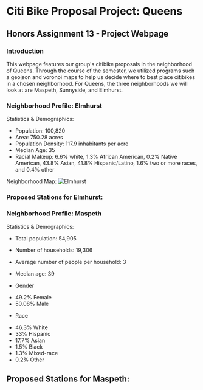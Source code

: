 # Citi Bike Proposal Project: Queens 
## Honors Assignment 13 - Project Webpage

### Introduction
This webpage features our group's citibike proposals in the neighborhood of Queens. Through the course of the semester, we utilized programs such a geojson and voronoi maps to help us decide where to best place citibikes in a chosen neighborhood. For Queens, the three neighborhoods we will look at are Maspeth, Sunnyside, and Elmhurst. 

### Neighborhood Profile: Elmhurst 
Statistics & Demographics:
- Population: 100,820
- Area: 750.28 acres
- Population Density: 117.9 inhabitants per acre 
- Median Age: 35
- Racial Makeup: 6.6% white, 1.3% African American, 0.2% Native American, 43.8% Asian, 41.8% Hispanic/Latino, 1.6% two or more races, and 0.4% other

Neighborhood Map:
![Elmhurst](https://user-images.githubusercontent.com/56729637/69553118-97272b80-0f6d-11ea-9a9a-822d86499919.png)

### Proposed Stations for Elmhurst:
<script src="https://embed.github.com/view/geojson/kchik4926/fun-times/master/map.geojson"></script>

### Neighborhood Profile: Maspeth 

Statistics & Demographics:
- Total population: 54,905
- Number of households: 19,306
- Average number of people per household: 3
- Median age: 39

- Gender
* 49.2% Female
* 50.08% Male

- Race
* 46.3% White
* 33% Hispanic
* 17.7% Asian
* 1.5% Black
* 1.3% Mixed-race
* 0.2% Other

## Proposed Stations for Maspeth:
<script src="https://embed.github.com/view/geojson/melody1117/Maspeth/master/MaspethGeojson.geojson" ></script>


